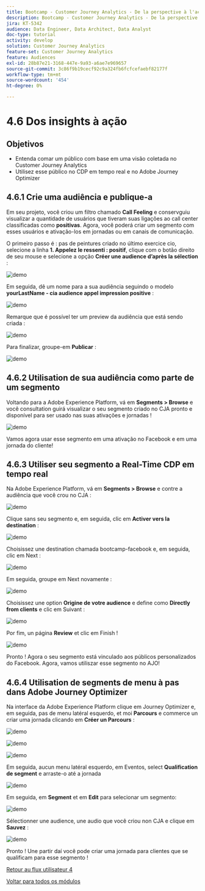 ```yaml
---
title: Bootcamp - Customer Journey Analytics - De la perspective à l'action - Brésil
description: Bootcamp - Customer Journey Analytics - De la perspective à l'action - Brésil
jira: KT-5342
audience: Data Engineer, Data Architect, Data Analyst
doc-type: tutorial
activity: develop
solution: Customer Journey Analytics
feature-set: Customer Journey Analytics
feature: Audiences
exl-id: 28b87e21-3168-447e-9a93-a6ae7e969657
source-git-commit: 3c86f9b19cecf92c9a324fb6fcfcefaebf82177f
workflow-type: tm+mt
source-wordcount: '454'
ht-degree: 0%

---
```


# 4.6 Dos insights à ação

## Objetivos

- Entenda comar um público com base em uma visão coletada no Customer Journey Analytics
- Utilisez esse público no CDP em tempo real e no Adobe Journey Optimizer

## 4.6.1 Crie uma audiência e publique-a

Em seu projeto, você criou um filtro chamado **Call Feeling** e conservguiu visualizar a quantidade de usuários que tiveram suas ligações ao call center classificadas como **positivas**. Agora, você poderá criar um segmento com esses usuários e ativação-los em jornadas ou em canais de comunicação.

O primeiro passo é : pas de peintures criado no último exercice cio, selecione a linha **1. Appelez le ressenti : positif**, clique com o botão direito de seu mouse e selecione a opção **Créer une audience d’après la sélection** :

![demo](./images/aud1.png)

Em seguida, dê um nome para a sua audiência seguindo o modelo **yourLastName - cia audience appel impression positive** :

![demo](./images/aud2.png)

Remarque que é possível ter um preview da audiência que está sendo criada :

![demo](./images/aud3.png)

Para finalizar, groupe-em **Publicar** :

![demo](./images/aud4.png)

## 4.6.2 Utilisation de sua audiência como parte de um segmento

Voltando para a Adobe Experience Platform, vá em **Segments > Browse** e você consultation guirá visualizar o seu segmento criado no CJA pronto e disponível para ser usado nas suas ativações e jornadas !

![demo](./images/aud5.png)

Vamos agora usar esse segmento em uma ativação no Facebook e em uma jornada do cliente!

## 4.6.3 Utiliser seu segmento a Real-Time CDP em tempo real

Na Adobe Experience Platform, vá em **Segments > Browse** e contre a audiência que você crou no CJA :

![demo](./images/aud6.png)

Clique sans seu segmento e, em seguida, clic em **Activer vers la destination** :

![demo](./images/aud7.png)

Choisissez une destination chamada bootcamp-facebook e, em seguida, clic em Next :

![demo](./images/aud8.png)

Em seguida, groupe em Next novamente :

![demo](./images/aud9.png)

Choisissez une option **Origine de votre audience** e define como **Directly from clients** e clic em Suivant :

![demo](./images/aud10.png)

Por fim, un página **Review** et clic em Finish !

![demo](./images/aud11.png)

Pronto ! Agora o seu segmento está vinculado aos públicos personalizados do Facebook.
Agora, vamos utiliszar esse segmento no AJO!

## 4.6.4 Utilisation de segments de menu à pas dans Adobe Journey Optimizer

Na interface da Adobe Experience Platform clique em Journey Optimizer e, em seguida, pas de menu latéral esquerdo, et moi **Parcours** e commerce un criar uma jornada clicando em **Créer un Parcours** :

![demo](./images/aud20.png)

![demo](./images/aud21.png)

![demo](./images/aud22.png)

Em seguida, aucun menu latéral esquerdo, em Eventos, select **Qualification de segment** e arraste-o até a jornada

![demo](./images/aud23.png)

Em seguida, em **Segment** et em **Edit** para selecionar um segmento:

![demo](./images/aud24.png)

Sélectionner une audience, une audio que você criou non CJA e clique em **Sauvez** :

![demo](./images/aud25.png)

Pronto ! Une partir daí você pode criar uma jornada para clientes que se qualificam para esse segmento !

[Retour au flux utilisateur 4](./uc4.md)

[Voltar para todos os módulos](./../../overview.md)

